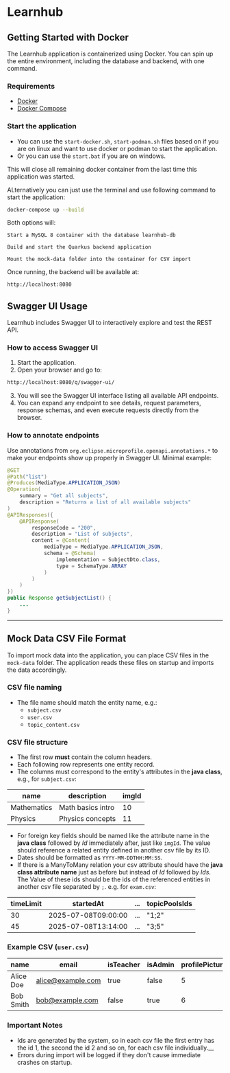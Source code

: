 # Learnhub

## Getting Started with Docker

The Learnhub application is containerized using Docker. You can spin up the entire environment, including the database and backend, with one command.

### Requirements

- [Docker](https://www.docker.com/)
- [Docker Compose](https://docs.docker.com/compose/)

### Start the application

- You can use the `start-docker.sh`, `start-podman.sh` files based on if you are on linux and want to use docker or podman to start the application.
- Or you can use the `start.bat` if you are on windows.

This will close all remaining docker container from the last time this application was started.

ALternatively you can just use the terminal and use following command to start the application:

```bash
docker-compose up --build
```

Both options will:

    Start a MySQL 8 container with the database learnhub-db

    Build and start the Quarkus backend application

    Mount the mock-data folder into the container for CSV import

Once running, the backend will be available at:

```txt
http://localhost:8080
```

## Swagger UI Usage

Learnhub includes Swagger UI to interactively explore and test the REST API.

### How to access Swagger UI

1. Start the application.  
2. Open your browser and go to:

```txt
http://localhost:8080/q/swagger-ui/
```


3. You will see the Swagger UI interface listing all available API endpoints.  
4. You can expand any endpoint to see details, request parameters, response schemas, and even execute requests directly from the browser.

### How to annotate endpoints

Use annotations from `org.eclipse.microprofile.openapi.annotations.*` to make your endpoints show up properly in Swagger UI.
Minimal example:

```java
@GET
@Path("list")
@Produces(MediaType.APPLICATION_JSON)
@Operation(
    summary = "Get all subjects",
    description = "Returns a list of all available subjects"
)
@APIResponses({
    @APIResponse(
        responseCode = "200",
        description = "List of subjects",
        content = @Content(
            mediaType = MediaType.APPLICATION_JSON,
            schema = @Schema(
                implementation = SubjectDto.class,
                type = SchemaType.ARRAY
            )
        )
    )
})
public Response getSubjectList() {
    ...
}
```

---

## Mock Data CSV File Format

To import mock data into the application, you can place CSV files in the `mock-data` folder. The application reads these files on startup and imports the data accordingly.

### CSV file naming

- The file name should match the entity name, e.g.:  
  - `subject.csv`  
  - `user.csv`  
  - `topic_content.csv`

### CSV file structure

- The first row **must** contain the column headers.  
- Each following row represents one entity record.  
- The columns must correspond to the entity's attributes in the **java class**, e.g., for `subject.csv`:

| name        | description        | imgId  |
|-------------|--------------------|--------|
| Mathematics | Math basics intro  | 10     |
| Physics     | Physics concepts   | 11     |

- For foreign key fields should be named like the attribute name in the **java class** followed by *Id* immediately after, just like `imgId`. The value should reference a related entity defined in another csv file by its ID.  
- Dates should be formatted as `YYYY-MM-DDTHH:MM:SS`.
- If there is a ManyToMany relation your csv attribute should have the **java class attribute name** just as before but instead of *Id* followed by *Ids*. The Value of these ids should be the ids of the referenced entities in another csv file separated by `;`. e.g. for `exam.csv`:

| timeLimit  | startedAt            | ... | topicPoolsIds |
|------------|----------------------|-----|---------------|
| 30         | 2025-07-08T09:00:00  | ... | "1;2"         |
| 45         | 2025-07-08T13:14:00  | ... | "3;5"         |

### Example CSV (`user.csv`)

| name      | email             | isTeacher  | isAdmin  | profilePictureId   |
|-----------|-------------------|------------|----------|--------------------|
| Alice Doe | alice@example.com | true       | false    | 5                  |
| Bob Smith | bob@example.com   | false      | true     | 6                  |

### Important Notes

- Ids are generated by the system, so in each csv file the first entry has the id 1, the second the id 2 and so on, for each csv file individually.__
- Errors during import will be logged if they don't cause immediate crashes on startup.
